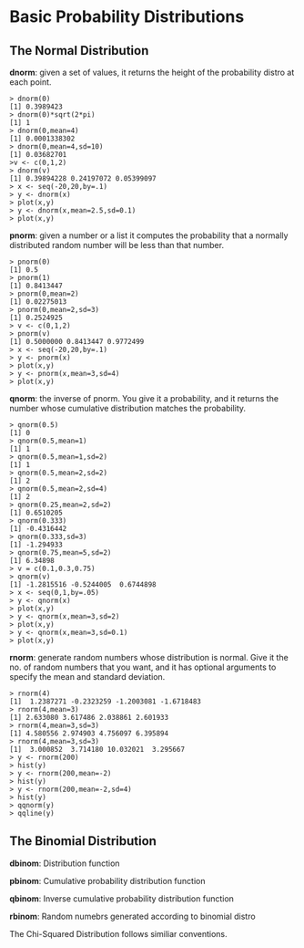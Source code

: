 # Basic Probability Distributions

## The Normal Distribution

**dnorm**: given a set of values, it returns the height of the probability distro at each point. 

```
> dnorm(0)
[1] 0.3989423
> dnorm(0)*sqrt(2*pi)
[1] 1
> dnorm(0,mean=4)
[1] 0.0001338302
> dnorm(0,mean=4,sd=10)
[1] 0.03682701
>v <- c(0,1,2)
> dnorm(v)
[1] 0.39894228 0.24197072 0.05399097
> x <- seq(-20,20,by=.1)
> y <- dnorm(x)
> plot(x,y)
> y <- dnorm(x,mean=2.5,sd=0.1)
> plot(x,y)
```

**pnorm**: given a number or a list it computes the probability that a normally distributed random number will be less than that number. 

```
> pnorm(0)
[1] 0.5
> pnorm(1)
[1] 0.8413447
> pnorm(0,mean=2)
[1] 0.02275013
> pnorm(0,mean=2,sd=3)
[1] 0.2524925
> v <- c(0,1,2)
> pnorm(v)
[1] 0.5000000 0.8413447 0.9772499
> x <- seq(-20,20,by=.1)
> y <- pnorm(x)
> plot(x,y)
> y <- pnorm(x,mean=3,sd=4)
> plot(x,y)
```

**qnorm**: the inverse of pnorm. You give it a probability, and it returns the number whose cumulative distribution matches the probability. 

```
> qnorm(0.5)
[1] 0
> qnorm(0.5,mean=1)
[1] 1
> qnorm(0.5,mean=1,sd=2)
[1] 1
> qnorm(0.5,mean=2,sd=2)
[1] 2
> qnorm(0.5,mean=2,sd=4)
[1] 2
> qnorm(0.25,mean=2,sd=2)
[1] 0.6510205
> qnorm(0.333)
[1] -0.4316442
> qnorm(0.333,sd=3)
[1] -1.294933
> qnorm(0.75,mean=5,sd=2)
[1] 6.34898
> v = c(0.1,0.3,0.75)
> qnorm(v)
[1] -1.2815516 -0.5244005  0.6744898
> x <- seq(0,1,by=.05)
> y <- qnorm(x)
> plot(x,y)
> y <- qnorm(x,mean=3,sd=2)
> plot(x,y)
> y <- qnorm(x,mean=3,sd=0.1)
> plot(x,y)
```

**rnorm**: generate random numbers whose distribution is normal. Give it the no. of random numbers that you want, and it has optional arguments to specify the mean and standard deviation.

```
> rnorm(4)
[1]  1.2387271 -0.2323259 -1.2003081 -1.6718483
> rnorm(4,mean=3)
[1] 2.633080 3.617486 2.038861 2.601933
> rnorm(4,mean=3,sd=3)
[1] 4.580556 2.974903 4.756097 6.395894
> rnorm(4,mean=3,sd=3)
[1]  3.000852  3.714180 10.032021  3.295667
> y <- rnorm(200)
> hist(y)
> y <- rnorm(200,mean=-2)
> hist(y)
> y <- rnorm(200,mean=-2,sd=4)
> hist(y)
> qqnorm(y)
> qqline(y)
```

## The Binomial Distribution

**dbinom**: Distribution function

**pbinom**: Cumulative probability distribution function

**qbinom**: Inverse cumulative probability distribution function

**rbinom**: Random numebrs generated according to binomial distro

The Chi-Squared Distribution follows similiar conventions.
